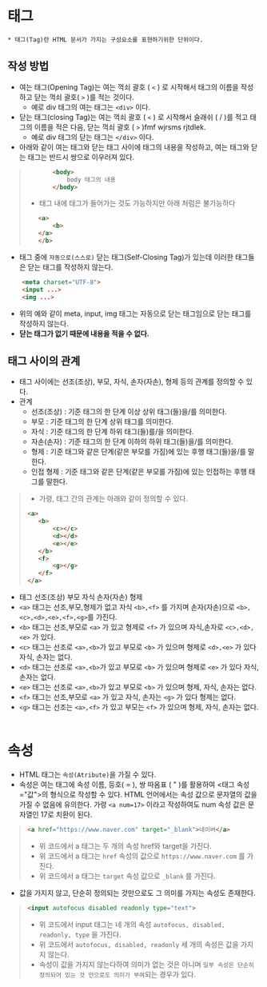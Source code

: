 # 태그
    * 태그(Tag)란 HTML 문서가 가지는 구성요소를 표현하기위한 단위이다.

## 작성 방법
* 여는 태그(Opening Tag)는 여는 꺽쇠 괄호 ( `<` ) 로 시작해서 태그의 이름을 작성하고 닫는 꺽쇠 괄호( `>` )를 적는 것이다.
    * 예로 div 태그의 여는 태그는 `<div>` 이다.
* 닫는 태그(closing Tag)는 여는 꺽쇠 괄호 ( `<` ) 로 시작해서 슬래쉬 ( / )를 적고 태그의 이름을 적은 다음, 닫는 꺽쇠 괄호 ( `>` )fmf wjrsms rjtdlek.
    * 예로 div 태그의 닫는 태그는 `</div>` 이다.
* 아래와 같이 여는 태그와 닫는 태그 사이에 태그의 내용을 작성하고, 여는 태그와 닫는 태그는 반드시 쌍으로 이우러져 있다.
>```html
>        <body>
>            body 태그의 내용
>        </body>
>```
>* 태그 내에 태그가 들어가는 것도 가능하지만 아래 처럼은 불가능하다
>```html
>    <a>
>        <b>
>    </a>
>    </b>
>```

* 태그 중에 `자동으로(스스로)` 닫는 태그(Self-Closing Tag)가 있는데 이러한 태그들은 닫는 태그를 작성하지 않는다.
```html
    <meta charset="UTF-8">
    <input ...>
    <img ...>
``` 
* 위의 예와 같이 meta, input, img 태그는 자동으로 닫는 태그임으로 닫는 태그를 작성하지 않는다.
* **닫는 태그가 없기 때문에 내용을 적을 수 없다.**

## 태그 사이의 관계
* 태그 사이에는 선조(조상), 부모, 자식, 손자(자손), 형제 등의 관계를 정의할 수 있다. 
* 관계
    * 선조(조상) : 기준 태그의 한 단계 이상 상위 태그(들)을/를 의미한다.
    * 부모 : 기준 태그의 한 단계 상위 태그를 의미한다.
    * 자식 : 기준 태그의 한 단계 하위 태그(들)를/을 의미한다.
    * 자손(손자) : 기준 태그의 한 단계 이하의 하위 태그(들)을/를 의미한다.
    * 형제 : 기준 태그와 같은 단계(같은 부모를 가짐)에 있는 후행 태그(들)을/를 말한다.
    * 인접 형제 : 기준 태그와 같은 단계(같은 부모를 가짐)에 있는 인접하는 후행 태그를 말한다.
>* 가령, 태그 간의 관계는 아래와 같이 정의할 수 있다.
>```html
><a>    
>    <b>
>        <c></c>
>        <d></d>
>        <e></e>
>    </b>
>    <f>
>        <g></g>
>    </f>
></a>
>```
* 태그 선조(조상) 부모 자식 손자(자손) 형제<br>
* `<a>` 태그는 선조,부모,형제가 없고 자식 `<b>,<f>` 를 가지며 손자(자손)으로 `<b>,<c>,<d>,<e>,<f>,<g>`를 가진다.<br>
* `<b>` 태그는 선조,부모로 `<a>` 가 있고 형제로 `<f>` 가 있으며 자식,손자로 `<c>,<d>,<e>` 가 있다.<br>
* `<c>` 태그는 선조로 `<a>,<b>`가 있고 부모로 `<b>` 가 있으며 형제로 `<d>,<e>` 가 있다 자식, 손자는 없다.<br>
* `<d>` 태그는 선조로 `<a>,<b>`가 있고 부모로 `<b>` 가 있으며 형제로 `<e>` 가 있다 자식, 손자는 없다.<br>
* `<e>` 태그는 선조로 `<a>,<b>`가 있고 부모로 `<b>` 가 있으며 형제, 자식, 손자는 없다.<br>
* `<f>` 태그는 선조,부모로 `<a>` 가 있고 자식, 손자는 `<g>` 가 있다 형제는 없다.<br>
* `<g>` 태그는 선조는 `<a>,<f>` 가 있고 부모는 `<f>` 가 있으며 형제, 자식, 손자는 없다.<br><br>

# 속성
* HTML 태그는 `속성(Atribute)`을 가질 수 있다.
* 속성은 여는 태그에 속성 이름, 등호( = ), 쌍 따옴표 ( " )를 활용하여 <태그 속성="값">의 형식으로 작성할 수 있다. HTML 언어에서는 속성 값으로 문자열의 값을 가질 수 없음에 유의한다. 가령 `<a num=17>` 이라고 작성하여도 num 속성 값은 문자열인 17로 치환이 된다.

>```html
><a href="https://www.naver.com" target="_blank">네이버</a>
>```
>* 위 코드에서 a 태그는 두 개의 속성 href와 target을 가진다. 
>* 위 코드에서 a 태그는 `href` 속성의 값으로 `https://www.naver.com` 를 가진다.
>* 위 코드에서 a 태그는 `target` 속성 값으로 `_blank` 를 가진다.

* 값을 가지지 않고, 단순히 정의되는 것만으로도 그 의미를 가지는 속성도 존재한다.

>```html
><input autofocus disabled readonly type="text">
>```
>
>* 위 코드에서 input 태그는 네 개의 속성 `autofocus, disabled, readonly, type` 을 가진다.
>* 위 코드에서 `autofocus, disabled, readonly` 세 개의 속성은 값을 가지지 않는다.
>* 속성이 값을 가지지 않는다하여 의미가 없는 것은 아니며 `일부 속성은 단순히 정의되어 있는 것 만으로도 의미가 부여`되는 경우가 있다.